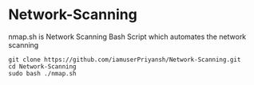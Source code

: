# Network-Scanning
nmap.sh is Network Scanning Bash Script which automates the network scanning

```
git clone https://github.com/iamuserPriyansh/Network-Scanning.git
cd Network-Scanning 
sudo bash ./nmap.sh
```
